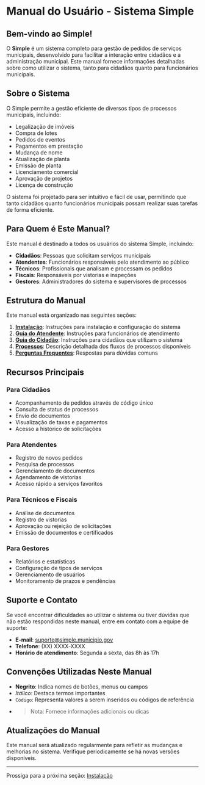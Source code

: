 # Manual do Usuário - Sistema Simple

## Bem-vindo ao Simple!

O **Simple** é um sistema completo para gestão de pedidos de serviços municipais, desenvolvido para facilitar a interação entre cidadãos e a administração municipal. Este manual fornece informações detalhadas sobre como utilizar o sistema, tanto para cidadãos quanto para funcionários municipais.

## Sobre o Sistema

O Simple permite a gestão eficiente de diversos tipos de processos municipais, incluindo:

- Legalização de imóveis
- Compra de lotes
- Pedidos de eventos
- Pagamentos em prestação
- Mudança de nome
- Atualização de planta
- Emissão de planta
- Licenciamento comercial
- Aprovação de projetos
- Licença de construção

O sistema foi projetado para ser intuitivo e fácil de usar, permitindo que tanto cidadãos quanto funcionários municipais possam realizar suas tarefas de forma eficiente.

## Para Quem é Este Manual?

Este manual é destinado a todos os usuários do sistema Simple, incluindo:

- **Cidadãos**: Pessoas que solicitam serviços municipais
- **Atendentes**: Funcionários responsáveis pelo atendimento ao público
- **Técnicos**: Profissionais que analisam e processam os pedidos
- **Fiscais**: Responsáveis por vistorias e inspeções
- **Gestores**: Administradores do sistema e supervisores de processos

## Estrutura do Manual

Este manual está organizado nas seguintes seções:

1. [**Instalação**](./installation.md): Instruções para instalação e configuração do sistema
2. [**Guia do Atendente**](./attendant_guide.md): Instruções para funcionários de atendimento
3. [**Guia do Cidadão**](./citizen_guide.md): Instruções para cidadãos que utilizam o sistema
4. [**Processos**](./processes.md): Descrição detalhada dos fluxos de processos disponíveis
5. [**Perguntas Frequentes**](./faq.md): Respostas para dúvidas comuns

## Recursos Principais

### Para Cidadãos

- Acompanhamento de pedidos através de código único
- Consulta de status de processos
- Envio de documentos
- Visualização de taxas e pagamentos
- Acesso a histórico de solicitações

### Para Atendentes

- Registro de novos pedidos
- Pesquisa de processos
- Gerenciamento de documentos
- Agendamento de vistorias
- Acesso rápido a serviços favoritos

### Para Técnicos e Fiscais

- Análise de documentos
- Registro de vistorias
- Aprovação ou rejeição de solicitações
- Emissão de documentos e certificados

### Para Gestores

- Relatórios e estatísticas
- Configuração de tipos de serviços
- Gerenciamento de usuários
- Monitoramento de prazos e pendências

## Suporte e Contato

Se você encontrar dificuldades ao utilizar o sistema ou tiver dúvidas que não estão respondidas neste manual, entre em contato com a equipe de suporte:

- **E-mail**: suporte@simple.municipio.gov
- **Telefone**: (XX) XXXX-XXXX
- **Horário de atendimento**: Segunda a sexta, das 8h às 17h

## Convenções Utilizadas Neste Manual

- **Negrito**: Indica nomes de botões, menus ou campos
- *Itálico*: Destaca termos importantes
- `Código`: Representa valores a serem inseridos ou códigos de referência
- > Nota: Fornece informações adicionais ou dicas

## Atualizações do Manual

Este manual será atualizado regularmente para refletir as mudanças e melhorias no sistema. Verifique periodicamente se há novas versões disponíveis.

---

Prossiga para a próxima seção: [Instalação](./installation.md)
